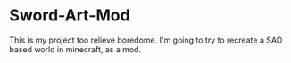 Sword-Art-Mod
=============
This is my project too relieve boredome.  I'm going to try to recreate a SAO based world in minecraft, as a mod.
